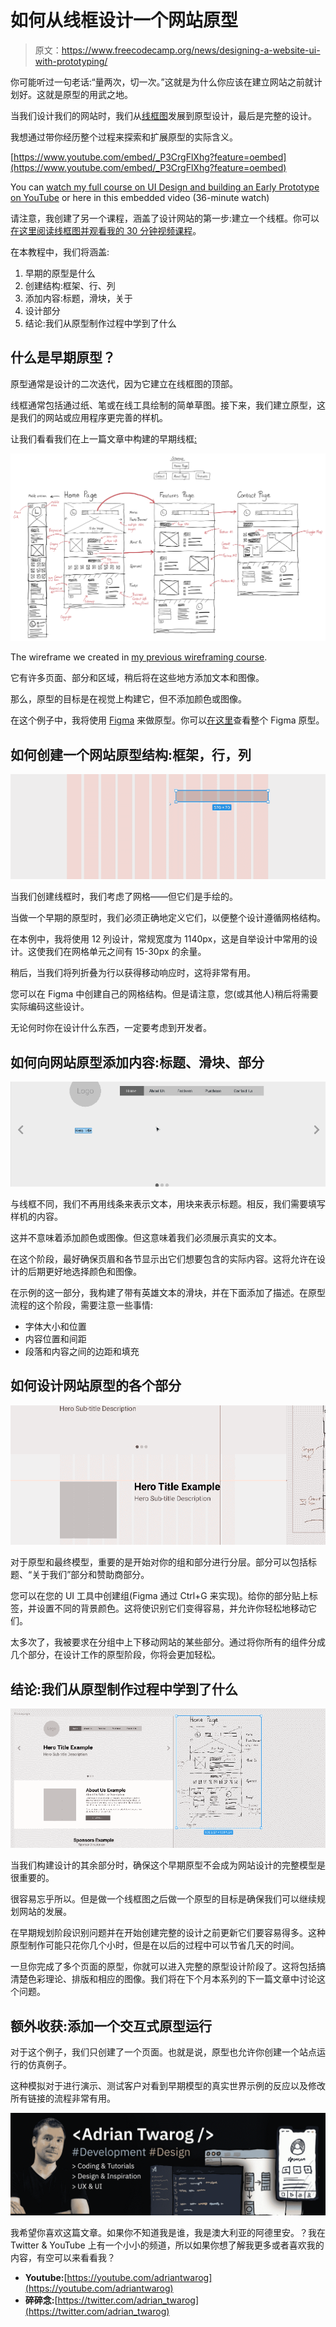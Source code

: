 # 如何从线框设计一个网站原型

> 原文：<https://www.freecodecamp.org/news/designing-a-website-ui-with-prototyping/>

你可能听过一句老话:“量两次，切一次。”这就是为什么你应该在建立网站之前就计划好。这就是原型的用武之地。

当我们设计我们的网站时，我们从[线框图](https://www.freecodecamp.org/news/what-is-a-wireframe-ux-design-tutorial-website/)发展到原型设计，最后是完整的设计。

我想通过带你经历整个过程来探索和扩展原型的实际含义。

[https://www.youtube.com/embed/_P3CrgFlXhg?feature=oembed](https://www.youtube.com/embed/_P3CrgFlXhg?feature=oembed)

You can [watch my full course on UI Design and building an Early Prototype on YouTube](https://www.youtube.com/watch?v=_P3CrgFlXhg) or here in this embedded video (36-minute watch)

请注意，我创建了另一个课程，涵盖了设计网站的第一步:建立一个线框。你可以[在这里阅读线框图并观看我的 30 分钟视频课程](https://www.freecodecamp.org/news/what-is-a-wireframe-ux-design-tutorial-website/)。

在本教程中，我们将涵盖:

1.  早期的原型是什么
2.  创建结构:框架、行、列
3.  添加内容:标题，滑块，关于
4.  设计部分
5.  结论:我们从原型制作过程中学到了什么

## 什么是早期原型？

原型通常是设计的二次迭代，因为它建立在线框图的顶部。

线框通常包括通过纸、笔或在线工具绘制的简单草图。接下来，我们建立原型，这是我们的网站或应用程序更完善的样机。

让我们看看我们在上一篇文章中构建的早期线框[:](https://www.freecodecamp.org/news/what-is-a-wireframe-ux-design-tutorial-website/)

![Wireframe](img/1d00eedb630930107f5f2d08f45f84fa.png)

The wireframe we created in [my previous wireframing course](https://www.freecodecamp.org/news/what-is-a-wireframe-ux-design-tutorial-website/).

它有许多页面、部分和区域，稍后将在这些地方添加文本和图像。

那么，原型的目标是在视觉上构建它，但不添加颜色或图像。

在这个例子中，我将使用 [Figma](https://www.figma.com/) 来做原型。你可以[在这里](https://www.figma.com/file/mh52sQHBF8Bq2pIZhLKVuh/freeCodeCamp-Website-Ui?node-id=0%3A1)查看整个 Figma 原型。

## 如何创建一个网站原型结构:框架，行，列

![columns-3](img/9e1e80d206a7f353be6f649a171e650b.png)

当我们创建线框时，我们考虑了网格——但它们是手绘的。

当做一个早期的原型时，我们必须正确地定义它们，以便整个设计遵循网格结构。

在本例中，我将使用 12 列设计，常规宽度为 1140px，这是自举设计中常用的设计。这使我们在网格单元之间有 15-30px 的余量。

稍后，当我们将列折叠为行以获得移动响应时，这将非常有用。

您可以在 Figma 中创建自己的网格结构。但是请注意，您(或其他人)稍后将需要实际编码这些设计。

无论何时你在设计什么东西，一定要考虑到开发者。

## 如何向网站原型添加内容:标题、滑块、部分

![slider](img/e59ff54b46ce0c1779ec24a898297ee5.png)

与线框不同，我们不再用线条来表示文本，用块来表示标题。相反，我们需要填写样机的内容。

这并不意味着添加颜色或图像。但这意味着我们必须展示真实的文本。

在这个阶段，最好确保页眉和各节显示出它们想要包含的实际内容。这将允许在设计的后期更好地选择颜色和图像。

在示例的这一部分，我构建了带有英雄文本的滑块，并在下面添加了描述。在原型流程的这个阶段，需要注意一些事情:

*   字体大小和位置
*   内容位置和间距
*   段落和内容之间的边距和填充

## 如何设计网站原型的各个部分

![about](img/43d66e163b35ebbc249f2d46c3294f11.png)

对于原型和最终模型，重要的是开始对你的组和部分进行分层。部分可以包括标题、“关于我们”部分和赞助商部分。

您可以在您的 UI 工具中创建组(Figma 通过 Ctrl+G 来实现)。给你的部分贴上标签，并设置不同的背景颜色。这将使识别它们变得容易，并允许你轻松地移动它们。

太多次了，我被要求在分组中上下移动网站的某些部分。通过将你所有的组件分成几个部分，在设计工作的原型阶段，你将会更加轻松。

## 结论:我们从原型制作过程中学到了什么

![conclusion](img/5d61ba3b65f1c5e3a471b3c7d861ab36.png)

当我们构建设计的其余部分时，确保这个早期原型不会成为网站设计的完整模型是很重要的。

很容易忘乎所以。但是做一个线框图之后做一个原型的目标是确保我们可以继续规划网站的发展。

在早期规划阶段识别问题并在开始创建完整的设计之前更新它们要容易得多。这种原型制作可能只花你几个小时，但是在以后的过程中可以节省几天的时间。

一旦你完成了多个页面的原型，你就可以进入完整的原型设计阶段了。这将包括搞清楚色彩理论、排版和相应的图像。我们将在下个月本系列的下一篇文章中讨论这个问题。

## 额外收获:添加一个交互式原型运行

对于这个例子，我们只创建了一个页面。也就是说，原型也允许你创建一个站点运行的仿真例子。

这种模拟对于进行演示、测试客户对看到早期模型的真实世界示例的反应以及修改所有链接的流程非常有用。

![freeCodeCamp](img/35fb2009287f02f40e89004234db2494.png)

我希望你喜欢这篇文章。如果你不知道我是谁，我是澳大利亚的阿德里安。？我在 Twitter & YouTube 上有一个小小的频道，所以如果你想了解我更多或者喜欢我的内容，有空可以来看看我？

*   ********Youtube:********[https://youtube.com/adriantwarog](https://youtube.com/adriantwarog)
*   ********碎碎念:********[https://twitter.com/adrian_twarog](https://twitter.com/adrian_twarog)